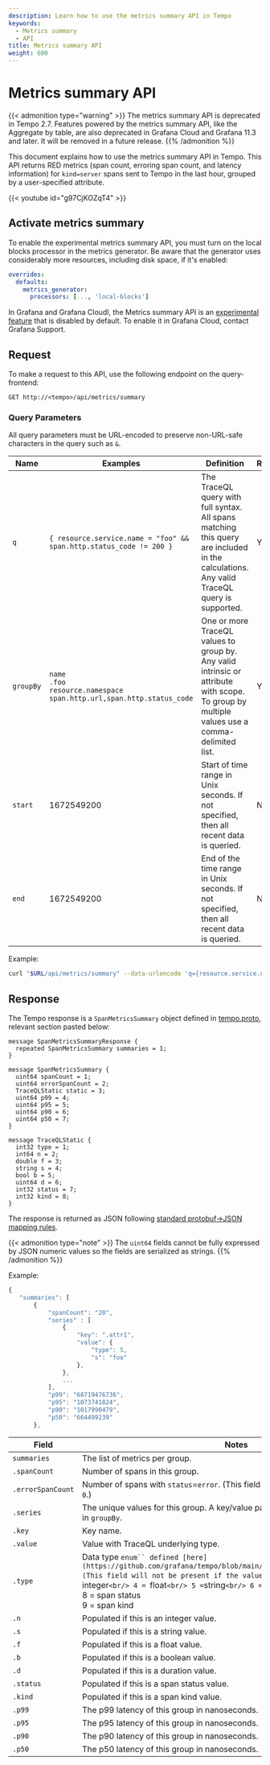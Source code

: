 ```yaml
---
description: Learn how to use the metrics summary API in Tempo
keywords:
  - Metrics summary
  - API
title: Metrics summary API
weight: 600
---
```


# Metrics summary API

{{< admonition type="warning" >}}
The metrics summary API is deprecated in Tempo 2.7. Features powered by the metrics summary API, like the Aggregate by table, are also deprecated in Grafana Cloud and Grafana 11.3 and later.
It will be removed in a future release.
{{% /admonition %}}

This document explains how to use the metrics summary API in Tempo.
This API returns RED metrics (span count, erroring span count, and latency information) for `kind=server` spans sent to Tempo in the last hour, grouped by a user-specified attribute.

{{< youtube id="g97CjKOZqT4" >}}

## Activate metrics summary

To enable the experimental metrics summary API, you must turn on the local blocks processor in the metrics generator.
Be aware that the generator uses considerably more resources, including disk space, if it's enabled:

```yaml
overrides:
  defaults:
    metrics_generator:
      processors: [..., 'local-blocks']
```

In Grafana and Grafana Cloudl, the Metrics summary API is an [experimental feature](https://grafana.com/docs/release-life-cycle/) that is disabled by default.
To enable it in Grafana Cloud, contact Grafana Support.

## Request

To make a request to this API, use the following endpoint on the query-frontend:

```
GET http://<tempo>/api/metrics/summary
```

### Query Parameters

All query parameters must be URL-encoded to preserve non-URL-safe characters in the query such as `&`.

| Name      | Examples                                                                                         | Definition                                                                                                                                | Required? |
| --------- | ------------------------------------------------------------------------------------------------ | ----------------------------------------------------------------------------------------------------------------------------------------- | --------- |
| `q`       | `{ resource.service.name = "foo" && span.http.status_code != 200 }`                              | The TraceQL query with full syntax. All spans matching this query are included in the calculations. Any valid TraceQL query is supported. | Yes       |
| `groupBy` | `name` <br /> `.foo` <br/> `resource.namespace` <br/> `span.http.url,span.http.status_code` <br> | One or more TraceQL values to group by. Any valid intrinsic or attribute with scope. To group by multiple values use a comma-delimited list.   | Yes       |
| `start `  | 1672549200                                                                                       | Start of time range in Unix seconds. If not specified, then all recent data is queried.                                                  | No        |
| `end`     | 1672549200                                                                                       | End of the time range in Unix seconds. If not specified, then all recent data is queried.                                                | No        |

Example:

```bash
curl "$URL/api/metrics/summary" --data-urlencode 'q={resource.service.name="checkout-service"}' --data-urlencode 'groupBy=name'
```

## Response

The Tempo response is a `SpanMetricsSummary` object defined in [tempo.proto](https://github.com/grafana/tempo/blob/main/pkg/tempopb/tempo.proto#L234), relevant section pasted below:

```
message SpanMetricsSummaryResponse {
  repeated SpanMetricsSummary summaries = 1;
}

message SpanMetricsSummary {
  uint64 spanCount = 1;
  uint64 errorSpanCount = 2;
  TraceQLStatic static = 3;
  uint64 p99 = 4;
  uint64 p95 = 5;
  uint64 p90 = 6;
  uint64 p50 = 7;
}

message TraceQLStatic {
  int32 type = 1;
  int64 n = 2;
  double f = 3;
  string s = 4;
  bool b = 5;
  uint64 d = 6;
  int32 status = 7;
  int32 kind = 8;
}

```

The response is returned as JSON following [standard protobuf->JSON mapping rules](https://protobuf.dev/programming-guides/proto3/#json).

{{< admonition type="note" >}}
The `uint64` fields cannot be fully expressed by JSON numeric values so the fields are serialized as strings.
{{% /admonition %}}

Example:

```javascript
{
   "summaries": [
       {
           "spanCount": "20",
           "series" : [
               {
                   "key": ".attr1",
                   "value": {
                       "type": 5,
                       "s": "foo"
                   },
               },
               ...
           ],
           "p99": "68719476736",
           "p95": "1073741824",
           "p90": "1017990479",
           "p50": "664499239"
       },
```

| Field             | Notes                                                                                                                                                                                                                                                                                               |
| ----------------- | --------------------------------------------------------------------------------------------------------------------------------------------------------------------------------------------------------------------------------------------------------------------------------------------------- |
| `summaries`       | The list of metrics per group.                                                                                                                                                                                                                                                                     |
| `.spanCount`      | Number of spans in this group.                                                                                                                                                                                                                                                                     |
| `.errorSpanCount` | Number of spans with `status`=`error`. (This field will not be present if the value is `0`.)                                                                                                                                                                                                        |
| `.series`         | The unique values for this group. A key/value pair will be returned for each entry in `groupBy`.                                                                                                                                                                                                   |
| `.key`            | Key name.                                                                                                                                                                                                                                                                                          |
| `.value`          | Value with TraceQL underlying type.                                                                                                                                                                                                                                                                |
| `.type`           | Data type `enum`` defined [here](https://github.com/grafana/tempo/blob/main/pkg/traceql/enum_statics.go#L8) (This field will not be present if the value is `0`.) <br/>0 = `nil`<br/>3 = `integer`<br/> 4 = `float` <br/> 5 = `string`<br/> 6 = `bool`<br/> 7 = `duration`<br/> 8 = span status<br/> 9 = span kind |
| `.n`              | Populated if this is an integer value.                                                                                                                                                                                                                                                             |
| `.s`              | Populated if this is a string value.                                                                                                                                                                                                                                                               |
| `.f`              | Populated if this is a float value.                                                                                                                                                                                                                                                                |
| `.b`              | Populated if this is a boolean value.                                                                                                                                                                                                                                                              |
| `.d`              | Populated if this is a duration value.                                                                                                                                                                                                                                                             |
| `.status`         | Populated if this is a span status value.                                                                                                                                                                                                                                                          |
| `.kind`           | Populated if this is a span kind value.                                                                                                                                                                                                                                                            |
| `.p99`            | The p99 latency of this group in nanoseconds.                                                                                                                                                                                                                                                      |
| `.p95`            | The p95 latency of this group in nanoseconds.                                                                                                                                                                                                                                                      |
| `.p90`            | The p90 latency of this group in nanoseconds.                                                                                                                                                                                                                                                      |
| `.p50`            | The p50 latency of this group in nanoseconds.                                                                                                                                                                                                                                                      |
